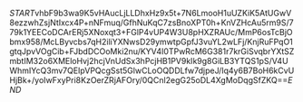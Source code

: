 $START$vhbF9b3wa9K5vHAucLjLLDhxHz9x5t+7N6LmooH1uUZKiK5AtUGwV8ezzwhZsjNtIxcx4P+nNFmuq/GfhNuKqC7zsBnoXPT0h+KnVZHcAu5rm9S/779k1YEECoDCArERj5XNoxqt3+FGlP4vUP4W3U8pHXZRAUc/MmP6osTcBjObmx958/McLByvcbs7qH2iliYXNwsD29ymwtpGpfJ3vuYL2wLFj/KnjRuFPqO1gtqJpvVOgCib+FJbdDCOoMki2nu/KYV4I0TPwRcM6G381r7krGiSvqbrYXtSZmbtIM32o6XMEloHvj2hcjVnUdSx3hPcjHB1PV9kIk9g8GiLB3YTQS1pS/V4UWhmIYcQ3mv7QEIpVPQcgSst5GlwCLoOQDDLfw7djpeJ/Iq4y6B7BoH6kCvUHjBk+/yoIwFxyPri8KzOerZRjAFOry/0QCnl2egG25oDL4XgMoDqgSfZKQ==$END$
